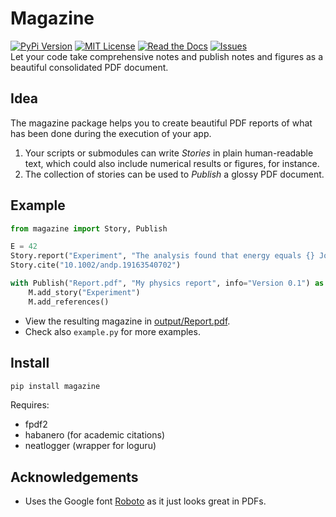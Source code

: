 # Magazine
[![PyPi Version](https://img.shields.io/pypi/v/magazine.svg)](https://pypi.python.org/pypi/magazine/)
[![MIT License](https://img.shields.io/badge/License-MIT-blue.svg)](https://github.com/mschroen/magazine/blob/main/LICENSE)
[![Read the Docs](https://readthedocs.org/projects/magazine/badge/?version=latest)](https://magazine.readthedocs.io/en/latest/?badge=latest)
[![Issues](https://img.shields.io/github/issues-raw/mschroen/magazine.svg?maxAge=25000)](https://github.com/mschroen/magazine/issues)  
Let your code take comprehensive notes and publish notes and figures as a beautiful consolidated PDF document.

## Idea

The magazine package helps you to create beautiful PDF reports of what has been done during the execution of your app. 
1. Your scripts or submodules can write *Stories* in plain human-readable text, which could also include numerical results or figures, for instance.  
2. The collection of stories can be used to *Publish* a glossy PDF document.

## Example

```python
from magazine import Story, Publish

E = 42
Story.report("Experiment", "The analysis found that energy equals {} Joule.", E)
Story.cite("10.1002/andp.19163540702")

with Publish("Report.pdf", "My physics report", info="Version 0.1") as M:
    M.add_story("Experiment")
    M.add_references()
```

- View the resulting magazine in [output/Report.pdf](https://github.com/mschroen/magazine/blob/main/output/Report.pdf).
- Check also `example.py` for more examples.

## Install

```bash
pip install magazine
```

Requires:
- fpdf2
- habanero (for academic citations)
- neatlogger (wrapper for loguru)

## Acknowledgements

- Uses the Google font [Roboto](https://fonts.google.com/specimen/Roboto) as it just looks great in PDFs.